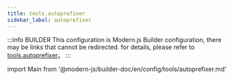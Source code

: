 ```yaml
---
title: tools.autoprefixer
sidebar_label: autoprefixer
---
```


:::info BUILDER
This configuration is Modern.js Builder configuration, there may be links that cannot be redirected. for details, please refer to [tools.autoprefixer](https://modernjs.dev/builder/zh/api/config-tools.html#tools-autoprefixer)。
:::

import Main from '@modern-js/builder-doc/en/config/tools/autoprefixer.md'

<Main />
